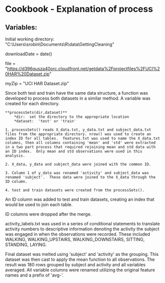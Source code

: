 Cookbook - Explanation of process
==================================

Variables:
-------------
Initial working directory: "C:\\Users\\srobin\\Documents\\R\\data\\GettingCleaning"

downloadDate = date()

file = "https://d396qusza40orc.cloudfront.net/getdata%2Fprojectfiles%2FUCI%20HAR%20Dataset.zip"

myZip = "UCI HAR Dataset.zip"

Since both test and train have the same data structure, a function was developed to process both datasets in a similar method.  A variable was created for each directory. 

	**processSets(dir,dataset)**
		*dir:  set the directory to the appropriate location
		*dataset:  'test' or 'train'
	
	1. processSets() reads X_data.txt, y_data.txt and subject_data.txt files from the appropriate directory. nrow() was used to create an index ID for all tables.  features.txt was used to name the X_data.txt columns, then all columns containing 'mean' and 'std' were extracted in a two part process that required rejoining mean and std data with an ID index.  Only mean and std observations were used in this analysis.

	2. X_data, y_data and subject_data were joined with the common ID.

	3. Column 1 of y_data was renamed 'activity' and subject_data was renamed 'subject'.  These data were joined to the X_data through the ID column. 

	4. test and train datasets were created from the processSets().

An ID column was added to test and train datasets, creating an index that would be used to join each table.  

ID columns were dropped after the merge.

activity_labels.txt was used in a series of conditional statements to translate activity numbers to descriptive information denoting the activity the subject was engaged in when the observations were recorded.  These included WALKING, WALKING_UPSTAIRS, WALKING_DOWNSTAIRS, SITTING, STANDING, LAYING.

Final dataset was melted using 'subject' and 'activity' as the grouping.  This dataset was then cast to apply the mean function to all observations.  The result was 180 rows grouped by subject and activity and all variables averaged.  All variable columns were renamed utilizing the original feature names and a prefix of 'avg-'. 

